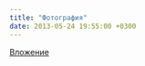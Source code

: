 ```yaml
---
title: "Фотография"
date: 2013-05-24 19:55:00 +0300
---
```



[Вложение](https://vk.com/photo41076938_304291239)
